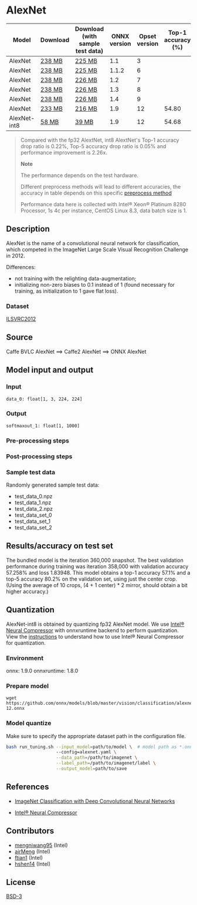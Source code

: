 <!--- SPDX-License-Identifier: BSD-3-Clause -->

# AlexNet

|Model        |Download  |Download (with sample test data)| ONNX version |Opset version|Top-1 accuracy (%)|Top-5 accuracy (%)|
| ------------- | ------------- | ------------- | ------------- | ------------- | ------------- | ------------- |
|AlexNet| [238 MB](model/bvlcalexnet-3.onnx)  |  [225 MB](model/bvlcalexnet-3.tar.gz) |  1.1 | 3| | |
|AlexNet| [238 MB](model/bvlcalexnet-6.onnx)  |  [225 MB](model/bvlcalexnet-6.tar.gz) |  1.1.2 | 6| | |
|AlexNet| [238 MB](model/bvlcalexnet-7.onnx)  |  [226 MB](model/bvlcalexnet-7.tar.gz) |  1.2 | 7| | |
|AlexNet| [238 MB](model/bvlcalexnet-8.onnx)  |  [226 MB](model/bvlcalexnet-8.tar.gz) |  1.3 | 8| | |
|AlexNet| [238 MB](model/bvlcalexnet-9.onnx)  |  [226 MB](model/bvlcalexnet-9.tar.gz) |  1.4 | 9| | |
|AlexNet| [233 MB](model/bvlcalexnet-12.onnx)  |  [216 MB](model/bvlcalexnet-12.tar.gz) |  1.9 | 12|54.80|78.23|
|AlexNet-int8| [58 MB](model/bvlcalexnet-12-int8.onnx)  |  [39 MB](model/bvlcalexnet-12-int8.tar.gz) |  1.9 | 12|54.68|78.23|
> Compared with the fp32 AlextNet, int8 AlextNet's Top-1 accuracy drop ratio is 0.22%, Top-5 accuracy drop ratio is 0.05% and performance improvement is 2.26x.
>
> **Note** 
>
> The performance depends on the test hardware.
>
> Different preprocess methods will lead to different accuracies, the accuracy in table depends on this specific [preprocess method](https://github.com/intel/neural-compressor/blob/master/examples/onnxrt/onnx_model_zoo/alexnet/main.py)
> 
> Performance data here is collected with Intel® Xeon® Platinum 8280 Processor, 1s 4c per instance, CentOS Linux 8.3, data batch size is 1.

## Description
AlexNet is the name of a convolutional neural network for classification,
which competed in the ImageNet Large Scale Visual Recognition Challenge in 2012.

Differences:
- not training with the relighting data-augmentation;
- initializing non-zero biases to 0.1 instead of 1 (found necessary for training, as initialization to 1 gave flat loss).

### Dataset
[ILSVRC2012](http://www.image-net.org/challenges/LSVRC/2012/)

## Source
Caffe BVLC AlexNet ==> Caffe2 AlexNet ==> ONNX AlexNet

## Model input and output
### Input
```
data_0: float[1, 3, 224, 224]
```
### Output
```
softmaxout_1: float[1, 1000]
```
### Pre-processing steps
### Post-processing steps
### Sample test data
Randomly generated sample test data:
- test_data_0.npz
- test_data_1.npz
- test_data_2.npz
- test_data_set_0
- test_data_set_1
- test_data_set_2

## Results/accuracy on test set
The bundled model is the iteration 360,000 snapshot.
The best validation performance during training was iteration
358,000 with validation accuracy 57.258% and loss 1.83948.
This model obtains a top-1 accuracy 57.1% and a top-5 accuracy
80.2% on the validation set, using just the center crop.
(Using the average of 10 crops, (4 + 1 center) * 2 mirror,
should obtain a bit higher accuracy.)

## Quantization
AlexNet-int8 is obtained by quantizing fp32 AlexNet model. We use [Intel® Neural Compressor](https://github.com/intel/neural-compressor) with onnxruntime backend to perform quantization. View the [instructions](https://github.com/intel/neural-compressor/blob/master/examples/onnxrt/onnx_model_zoo/alexnet/README.md) to understand how to use Intel® Neural Compressor for quantization.

### Environment
onnx: 1.9.0 
onnxruntime: 1.8.0

### Prepare model
```shell
wget https://github.com/onnx/models/blob/master/vision/classification/alexnet/model/bvlcalexnet-12.onnx
```

### Model quantize
Make sure to specify the appropriate dataset path in the configuration file.
```bash
bash run_tuning.sh --input_model=path/to/model \  # model path as *.onnx
                   --config=alexnet.yaml \
                   --data_path=/path/to/imagenet \
                   --label_path=/path/to/imagenet/label \
                   --output_model=path/to/save
```

## References
* [ImageNet Classification with Deep Convolutional Neural Networks](https://papers.nips.cc/paper/4824-imagenet-classification-with-deep-convolutional-neural-networks.pdf)

* [Intel® Neural Compressor](https://github.com/intel/neural-compressor)

## Contributors
* [mengniwang95](https://github.com/mengniwang95) (Intel)
* [airMeng](https://github.com/airMeng) (Intel)
* [ftian1](https://github.com/ftian1) (Intel)
* [hshen14](https://github.com/hshen14) (Intel)

## License
[BSD-3](LICENSE)
